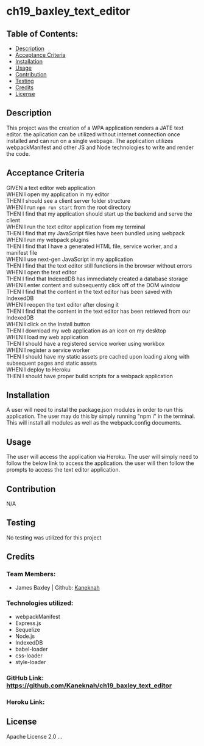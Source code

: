 # ch19_baxley_text_editor

## Table of Contents:

- [Description](#description)
- [Acceptance Criteria](#acceptance-criteria)
- [Installation](#installation)
- [Usage](#usage)
- [Contribution](#contribution)
- [Testing](#testing)
- [Credits](#credits)
- [License](#license)

## Description

This project was the creation of a WPA application renders a JATE text editor. the aplication can be utilized without internet connection once installed and can run on a single webpage. The application utilizes webpackManifest and other JS and Node technologies to write and render the code.

## Acceptance Criteria

GIVEN a text editor web application<br>
WHEN I open my application in my editor<br>
THEN I should see a client server folder structure<br>
WHEN I run `npm run start` from the root directory<br>
THEN I find that my application should start up the backend and serve the client<br>
WHEN I run the text editor application from my terminal<br>
THEN I find that my JavaScript files have been bundled using webpack<br>
WHEN I run my webpack plugins<br>
THEN I find that I have a generated HTML file, service worker, and a manifest file<br>
WHEN I use next-gen JavaScript in my application<br>
THEN I find that the text editor still functions in the browser without errors<br>
WHEN I open the text editor<br>
THEN I find that IndexedDB has immediately created a database storage<br>
WHEN I enter content and subsequently click off of the DOM window<br>
THEN I find that the content in the text editor has been saved with IndexedDB<br>
WHEN I reopen the text editor after closing it<br>
THEN I find that the content in the text editor has been retrieved from our IndexedDB<br>
WHEN I click on the Install button<br>
THEN I download my web application as an icon on my desktop<br>
WHEN I load my web application<br>
THEN I should have a registered service worker using workbox<br>
WHEN I register a service worker<br>
THEN I should have my static assets pre cached upon loading along with subsequent pages and static assets<br>
WHEN I deploy to Heroku<br>
THEN I should have proper build scripts for a webpack application<br>

## Installation

A user will need to instal the package.json modules in order to run this application. The user may do this by simply running "npm i" in the terminal. This will install all modules as well as the webpack.config documents.

## Usage

The user will access the application via Heroku. The user will simply need to follow the below link to access the application. the user will then follow the prompts to access the text editor application.

## Contribution

N/A

## Testing

No testing was utilized for this project

## Credits

### Team Members:

- James Baxley | Github: [Kaneknah](https://github.com/Kaneknah)

### Technologies utilized:

- webpackManifest
- Express.js
- Sequelize
- Node.js
- IndexedDB
- babel-loader
- css-loader
- style-loader

### GitHub Link: https://github.com/Kaneknah/ch19_baxley_text_editor

### Heroku Link:

## License

Apache License 2.0
...
